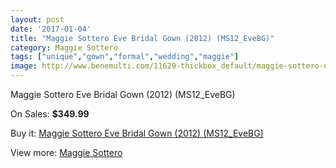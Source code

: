 ```yaml
---
layout: post
date: '2017-01-04'
title: "Maggie Sottero Eve Bridal Gown (2012) (MS12_EveBG)"
category: Maggie Sottero
tags: ["unique","gown","formal","wedding","maggie"]
image: http://www.benemulti.com/11629-thickbox_default/maggie-sottero-eve-bridal-gown-2012-ms12evebg.jpg
---
```

Maggie Sottero Eve Bridal Gown (2012) (MS12_EveBG)

On Sales: **$349.99**
<a href="https://www.benemulti.com/en/maggie-sottero/4354-maggie-sottero-eve-bridal-gown-2012-ms12evebg.html"><amp-img layout="responsive" width="600" height="600" src="//www.benemulti.com/11629-thickbox_default/maggie-sottero-eve-bridal-gown-2012-ms12evebg.jpg" alt="Maggie Sottero Eve Bridal Gown (2012) (MS12_EveBG) 0" /></a>
<a href="https://www.benemulti.com/en/maggie-sottero/4354-maggie-sottero-eve-bridal-gown-2012-ms12evebg.html"><amp-img layout="responsive" width="600" height="600" src="//www.benemulti.com/11630-thickbox_default/maggie-sottero-eve-bridal-gown-2012-ms12evebg.jpg" alt="Maggie Sottero Eve Bridal Gown (2012) (MS12_EveBG) 1" /></a>

Buy it: [Maggie Sottero Eve Bridal Gown (2012) (MS12_EveBG)](https://www.benemulti.com/en/maggie-sottero/4354-maggie-sottero-eve-bridal-gown-2012-ms12evebg.html "Maggie Sottero Eve Bridal Gown (2012) (MS12_EveBG)")

View more: [Maggie Sottero](https://www.benemulti.com/en/41-maggie-sottero "Maggie Sottero")